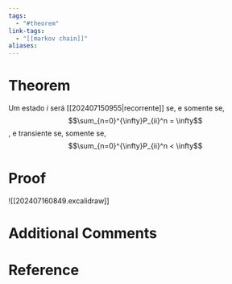 ```yaml
---
tags:
  - "#theorem"
link-tags:
  - "[[markov chain]]"
aliases:
---
```

# Theorem
Um estado $i$ será [[202407150955|recorrente]] se, e somente se, $$\sum_{n=0}^{\infty}P_{ii}^n = \infty$$, e transiente se, somente se, $$\sum_{n=0}^{\infty}P_{ii}^n < \infty$$

# Proof
![[202407160849.excalidraw]]

# Additional Comments


# Reference






